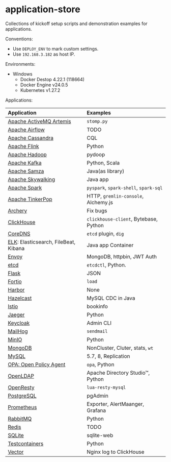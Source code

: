 # application-store
Collections of kickoff setup scripts and demonstration examples for applications.

Conventions:

- Use `DEPLOY_ENV` to mark custom settings.
- Use `192.168.3.182` as host IP.

Environments:

- Windows
  - Docker Destop 4.22.1 (118664)
  - Docker Engine v24.0.5
  - Kubernetes v1.27.2

Applications:

| Application                                             | Examples                              |
| :------------------------------------------------------ | :------------------------------------ |
| [Apache ActiveMQ Artemis](./activemq/README.md)         | `stomp.py`                            |
| [Apache Airflow](./airflow/README.md)                   | TODO                                  |
| [Apache Cassandra](./cassandra/README.md)               | CQL                                   |
| [Apache Flink](./flink/README.md)                       | Python                                |
| [Apache Hadoop](./hadoop/README.md)                     | pydoop                                |
| [Apache Kafka](./kafka/README.md)                       | Python, Scala                         |
| [Apache Samza](./samza/README.md)                       | Java(as library)                      |
| [Apache Skywalking](./skywalking/README.md)             | Java app                              |
| [Apache Spark](./spark/README.md)                       | `pyspark`, `spark-shell`, `spark-sql` |
| [Apache TinkerPop](./tinkerpop/README.md)               | HTTP, `gremlin-console`, Alchemy.js   |
| [Archery](./archery/README.md)                          | Fix bugs                              |
| [ClickHouse](./clickhouse/README.md)                    | `clickhouse-client`, Bytebase, Python |
| [CoreDNS](./coredns/README.md)                          | `etcd` plugin, `dig`                  |
| [ELK](./elk/README.md): Elasticsearch, FileBeat, Kibana | Java app Container                    |
| [Envoy](./envoy/README.md)                              | MongoDB, httpbin, JWT Auth            |
| [etcd](./etcd/README.md)                                | `etcdctl`, Python.                    |
| [Flask](./flask/README.md)                              | JSON                                  |
| [Fortio](./fortio/README.md)                            | `load`                                |
| [Harbor](./harbor/README.md)                            | None                                  |
| [Hazelcast](./hazelcast/README.md)                      | MySQL CDC in Java                     |
| [Istio](./istio/README.md)                              | bookinfo                              |
| [Jaeger](./jaeger/README.md)                            | Python                                |
| [Keycloak](./keycloak/README.md)                        | Admin CLI                             |
| [MailHog](./mailhog/README.md)                          | `sendmail`                            |
| [MinIO](./minio/README.md)                              | Python                                |
| [MongoDB](./mongodb/README.md)                          | NonCluster, Cluter, stats, `wt`       |
| [MySQL](./mysql/README.md)                              | 5.7, 8, Replication                   |
| [OPA: Open Policy Agent](./opa/README.md)               | `opa`, Python                         |
| [OpenLDAP](./openldap/README.md)                        | Apache Directory Studio™, Python      |
| [OpenResty](./openresty/README.md)                      | `lua-resty-mysql`                     |
| [PostgreSQL](./postgresql/README.md)                    | pgAdmin                               |
| [Prometheus](./prometheus/README.md)                    | Exporter, AlertMaanger, Grafana       |
| [RabbitMQ](./rabbitmq/README.md)                        | Python                                |
| [Redis](./redis/README.md)                              | TODO                                  |
| [SQLite](./sqlite/README.md)                            | sqlite-web                            |
| [Testcontainers](./testcontainers/README.md)            | Python                                |
| [Vector](./vector/README.md)                            | Nginx log to ClickHouse               |

